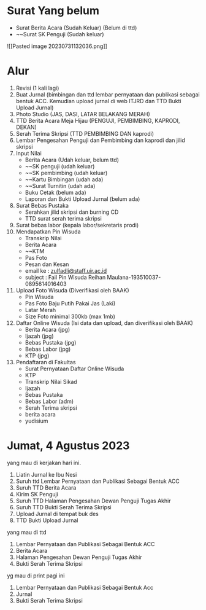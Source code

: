 # Surat Yang belum
- Surat Berita Acara (Sudah Keluar) (Belum di ttd)
- ~~Surat SK Penguji (Sudah keluar)

![[Pasted image 20230731132036.png]]

# Alur
1. Revisi (1 kali lagi)
2. Buat Jurnal (bimbingan dan ttd lembar pernyataan dan publikasi sebagai bentuk ACC. Kemudian upload jurnal di web ITJRD dan TTD Bukti Upload Jurnal)
3. Photo Studio (JAS, DASI, LATAR BELAKANG MERAH)
4. TTD Berita Acara Meja Hijau (PENGUJI, PEMBIMBING, KAPRODI, DEKAN)
5. Serah Terima Skripsi (TTD PEMBIMBING DAN kaprodi)
6. Lembar Pengesahan Penguji dan Pembimbing dan kaprodi dan jilid skripsi
7. Input Nilai
	- Berita Acara (Udah keluar, belum ttd)
	- ~~SK penguji (udah keluar)
	- ~~SK pembimbing (udah keluar)
	- ~~Kartu Bimbingan (udah ada)
	- ~~Surat Turnitin (udah ada)
	- Buku Cetak (belum ada)
	- Laporan dan Bukti Upload Jurnal (belum ada)
8. Surat Bebas Pustaka
	- Serahkan jilid skripsi dan burning CD 
	- TTD surat serah terima skripsi
9. Surat bebas labor (kepala labor/sekretaris prodi)
10. Mendapatkan Pin Wisuda
	- Transkrip Nilai
	- Berita Acara
	- ~~KTM
	- Pas Foto
	- Pesan dan Kesan
	- email ke : zulfadli@staff.uir.ac.id
	- subject : Fail Pin Wisuda Reihan Maulana-193510037-0895614016403
11. Upload Foto Wisuda (Diverifikasi oleh BAAK)
	- Pin Wisuda
	- Pas Foto Baju Putih Pakai Jas (Laki)
	- Latar Merah
	- Size Foto minimal 300kb (max 1mb)
12. Daftar Online Wisuda (Isi data dan upload, dan diverifikasi oleh BAAK)
	- Berita Acara (jpg)
	- Ijazah (jpg)
	- Bebas Pustaka (jpg)
	- Bebas Labor (jpg)
	- KTP (jpg)
13. Pendaftaran di Fakultas
	- Surat Pernyataan Daftar Online Wisuda
	- KTP
	- Transkrip Nilai Sikad
	- Ijazah
	- Bebas Pustaka 
	- Bebas Labor (adm)
	- Serah Terima skripsi
	- berita acara
	- yudisium


# Jumat, 4 Agustus 2023
yang mau di kerjakan hari ini.
1. Liatin Jurnal ke Ibu Nesi
2. Suruh ttd Lembar Pernyataan dan Publikasi Sebagai Bentuk ACC
3. Suruh TTD Berita Acara
4. Kirim SK Penguji
5. Suruh TTD Halaman Pengesahan Dewan Penguji Tugas Akhir
6. Suruh TTD Bukti Serah Terima Skripsi
7. Upload Jurnal di tempat buk des
8. TTD Bukti Upload Jurnal

yang mau di ttd
1. Lembar Pernyataan dan Publikasi Sebagai Bentuk ACC
2. Berita Acara
3. Halaman Pengesahan Dewan Penguji Tugas Akhir
4. Bukti Serah Terima Skripsi

yg mau di print pagi ini
1. Lembar Pernyataan dan Publikasi Sebagai Bentuk Acc
2. Jurnal
3. Bukti Serah Terima Skripsi